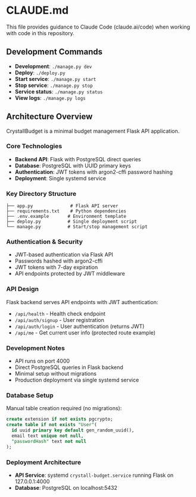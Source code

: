 # CLAUDE.md

This file provides guidance to Claude Code (claude.ai/code) when working with code in this repository.

## Development Commands

- **Development**: `./manage.py dev`
- **Deploy**: `./deploy.py`
- **Start service**: `./manage.py start`
- **Stop service**: `./manage.py stop`
- **Service status**: `./manage.py status`
- **View logs**: `./manage.py logs`

## Architecture Overview

CrystallBudget is a minimal budget management Flask API application.

### Core Technologies
- **Backend API**: Flask with PostgreSQL direct queries
- **Database**: PostgreSQL with UUID primary keys
- **Authentication**: JWT tokens with argon2-cffi password hashing
- **Deployment**: Single systemd service

### Key Directory Structure
```
├── app.py              # Flask API server
├── requirements.txt    # Python dependencies
├── .env.example       # Environment template
├── deploy.py          # Single deployment script
└── manage.py          # Start/stop management script
```

### Authentication & Security

- JWT-based authentication via Flask API
- Passwords hashed with argon2-cffi
- JWT tokens with 7-day expiration
- API endpoints protected by JWT middleware

### API Design

Flask backend serves API endpoints with JWT authentication:
- `/api/health` - Health check endpoint
- `/api/auth/signup` - User registration
- `/api/auth/login` - User authentication (returns JWT)
- `/api/me` - Get current user info (protected route example)

### Development Notes

- API runs on port 4000
- Direct PostgreSQL queries in Flask backend
- Minimal setup without migrations
- Production deployment via single systemd service

### Database Setup

Manual table creation required (no migrations):
```sql
create extension if not exists pgcrypto;
create table if not exists "User"(
  id uuid primary key default gen_random_uuid(),
  email text unique not null,
  "passwordHash" text not null
);
```

### Deployment Architecture

- **API Service**: systemd `crystall-budget.service` running Flask on 127.0.0.1:4000
- **Database**: PostgreSQL on localhost:5432